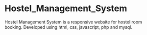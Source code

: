 # Hostel_Management_System
Hostel Management System is a responsive website for hostel room booking. Developed using html, css, javascript, php and mysql.
